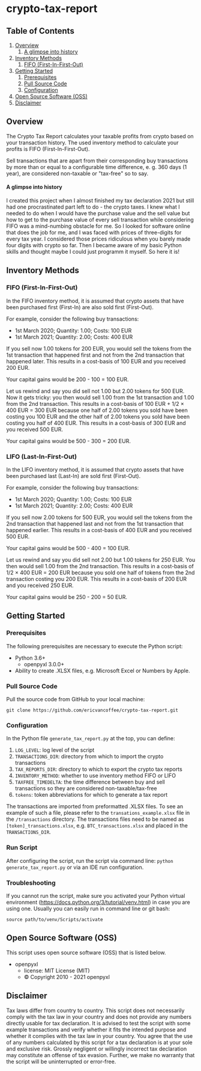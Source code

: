 # crypto-tax-report

## Table of Contents
1. [Overview](#overview)
   1. [A glimpse into history](#a-glimpse-into-history)
2. [Inventory Methods](#inventory-methods)
   1. [FIFO (First-In-First-Out)](#fifo-first-in-first-out)
3. [Getting Started](#getting-started)
   1. [Prerequisites](#prerequisites)
   2. [Pull Source Code](#pull-source-code)
   3. [Configuration](#configuration)
4. [Open Source Software (OSS)](#open-source-software-oss)
5. [Disclaimer](#disclaimer)

## Overview
The Crypto Tax Report calculates your taxable profits from crypto based on your transaction history.
The used inventory method to calculate your profits is FIFO (First-In-First-Out).

Sell transactions that are apart from their corresponding buy transactions by more than or equal to a configurable time 
difference, e. g. 360 days (1 year), are considered non-taxable or "tax-free" so to say.

#### A glimpse into history
I created this project when I almost finished my tax declaration 2021 but still had one procrastinated part left to do -
the crypto taxes. I knew what I needed to do when I would have the purchase value and the sell value but how to get to 
the purchase value of every sell transaction while considering FIFO was a mind-numbing obstacle for me. So I looked for 
software online that does the job for me, and I was faced with prices of three-digits for every tax year. I considered 
those prices ridiculous when you barely made four digits with crypto so far. Then I became aware of my basic Python 
skills and thought maybe I could just programm it myself. So here it is!

## Inventory Methods
### FIFO (First-In-First-Out)
In the FIFO inventory method, it is assumed that crypto assets that have been purchased first (First-In) are also sold 
first (First-Out).

For example, consider the following buy transactions:
- 1st March 2020; Quantity: 1.00; Costs: 100 EUR
- 1st March 2021; Quantity: 2.00; Costs: 400 EUR

If you sell now 1.00 tokens for 200 EUR, you would sell the tokens from the 1st transaction that happened first and not 
from the 2nd transaction that happened later.
This results in a cost-basis of 100 EUR and you received 200 EUR.

Your capital gains would be 200 - 100 = 100 EUR.

Let us rewind and say you did sell not 1.00 but 2.00 tokens for 500 EUR. Now it gets tricky: you then would sell 1.00
from the 1st transaction and 1.00 from the 2nd transaction.
This results in a cost-basis of 100 EUR + 1/2 × 400 EUR = 300 EUR because one half of 2.00 tokens you sold have been 
costing you 100 EUR and the other half of 2.00 tokens you sold have been costing you half of 400 EUR. This results in a 
cost-basis of 300 EUR and you received 500 EUR.

Your capital gains would be 500 - 300 = 200 EUR.

### LIFO (Last-In-First-Out)
In the LIFO inventory method, it is assumed that crypto assets that have been purchased last (Last-In) are sold
first (First-Out).

For example, consider the following buy transactions:
- 1st March 2020; Quantity: 1.00; Costs: 100 EUR
- 1st March 2021; Quantity: 2.00; Costs: 400 EUR

If you sell now 2.00 tokens for 500 EUR, you would sell the tokens from the 2nd transaction that happened last and not
from the 1st transaction that happened earlier.
This results in a cost-basis of 400 EUR and you received 500 EUR.

Your capital gains would be 500 - 400 = 100 EUR.

Let us rewind and say you did sell not 2.00 but 1.00 tokens for 250 EUR. You then would sell 1.00 from the 2nd 
transaction. This results in a cost-basis of 1/2 × 400 EUR = 200 EUR because you sold one half of tokens from the 2nd transaction costing you 200 EUR. This results in a
cost-basis of 200 EUR and you received 250 EUR.

Your capital gains would be 250 - 200 = 50 EUR.

## Getting Started

### Prerequisites
The following prerequisites are necessary to execute the Python script:
- Python 3.6+
  - openpyxl 3.0.0+
- Ability to create .XLSX files, e.g. Microsoft Excel or Numbers by Apple.

### Pull Source Code
Pull the source code from GitHub to your local machine:
```
git clone https://github.com/ericvancoffee/crypto-tax-report.git
```

### Configuration
In the Python file ```generate_tax_report.py``` at the top, you can define:
1. ```LOG_LEVEL```: log level of the script
2. ```TRANSACTIONS_DIR```: directory from which to import the crypto transactions
3. ```TAX_REPORTS_DIR```: directory to which to export the crypto tax reports
4. ```INVENTORY_METHOD```: whether to use inventory method FIFO or LIFO
5. ```TAXFREE_TIMEDELTA```: the time difference between buy and sell transactions so they are considered non-taxable/tax-free
6. ```tokens```: token abbreviations for which to generate a tax report

The transactions are imported from preformatted .XLSX files. To see an example of such a file, please refer to the 
```transations_example.xlsx``` file in the ```/transactions``` directory.
The transactions files need to be named as ```[token]_transactions.xlsx```, e.g. ```BTC_transactions.xlsx``` and 
placed in the ```TRANSACTIONS_DIR```.

### Run Script
After configuring the script, run the script via command line: ```python generate_tax_report.py```
or via an IDE run configuration.

### Troubleshooting
If you cannot run the script, make sure you activated your Python virtual environment 
(https://docs.python.org/3/tutorial/venv.html) in case you are using one. 
Usually you can easily run in command line or git bash:
```
source path/to/venv/Scripts/activate
```

## Open Source Software (OSS)
This script uses open source software (OSS) that is listed below.
- openpyxl
  - license: MIT License (MIT)
  - © Copyright 2010 - 2021 openpyxl

## Disclaimer
Tax laws differ from country to country. This script does not necessarily comply with the tax law in your country and 
does not provide any numbers directly usable for tax declaration. It is advised to test the script with some example 
transactions and verify whether it fits the intended purpose and whether it complies with the tax law in your country. 
You agree that the use of any numbers calculated by this script for a tax declaration is at your sole and exclusive 
risk. Grossly negligent or willingly incorrect tax declaration may constitute an offense of tax evasion. Further, we 
make no warranty that the script will be uninterrupted or error-free.